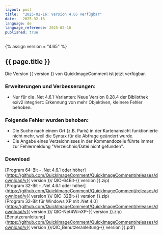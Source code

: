 ```yaml
---
layout: post
title:  "2025-02-16: Version 4.65 verfügbar"
date:   2025-02-16
language: de
language_reference: 2025-02-16
published: true
---
```

{% assign version = "4.65" %}

## {{ page.title }}

Die Version {{ version }} von QuickImageComment ist jetzt verfügbar.

### Erweiterungen und Verbesserungen:

* Nur für die .Net 4.6.1-Varianten: Neue Version 0.28.4 der Bibliothek exiv2 integriert: Erkennung von mehr Objektiven, kleinere Fehler behoben.

### Folgende Fehler wurden behoben:

* Die Suche nach einem Ort (z.B. Paris) in der Kartenansicht funktionierte nicht mehr, weil die Syntax für die Abfrage geändert wurde.
* Die Angabe eines Verzeichnisses in der Kommandozeile führte immer zur Fehlermeldung "Verzeichnis/Datei nicht gefunden".


### Download 

[Program 64-Bit - .Net 4.6.1 oder höher](https://github.com/QuickImageComment/QuickImageComment/releases/download/v{{ version }}/
QIC-64Bit-{{ version }}.zip)<br>
[Program 32-Bit - .Net 4.6.1 oder höher](https://github.com/QuickImageComment/QuickImageComment/releases/download/v{{ version }}/
QIC-32Bit-{{ version }}.zip)<br>
[Program 32-Bit für Windows XP mit .Net 4.0](https://github.com/QuickImageComment/QuickImageComment/releases/download/v{{ version }}/
QIC-Net4WinXP-{{ version }}.zip)<br>
[Benutzeranleitung](https://github.com/QuickImageComment/QuickImageComment/releases/download/v{{ version }}/QIC_Benutzeranleitung-{{ version }}.pdf)

